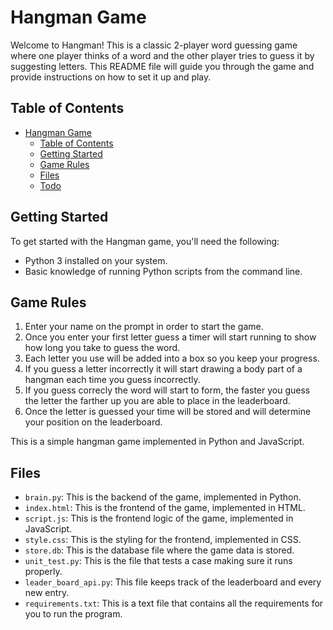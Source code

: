 # Hangman Game

Welcome to Hangman! This is a classic 2-player word guessing game where one player thinks of a word and the other player tries to guess it by suggesting letters. This README file will guide you through the game and provide instructions on how to set it up and play.

## Table of Contents

- [Hangman Game](#hangman-game)
  - [Table of Contents](#table-of-contents)
  - [Getting Started](#getting-started)
  - [Game Rules](#game-rules)
  - [Files](#files)
  - [Todo](#todo)


## Getting Started

To get started with the Hangman game, you'll need the following:

- Python 3 installed on your system.
- Basic knowledge of running Python scripts from the command line.

## Game Rules

1. Enter your name on the prompt in order to start the game.
2. Once you enter your first letter guess a timer will start running to show how long you take to guess the word.
3. Each letter you use will be added into a box so you keep your progress.
4. If you guess a letter incorrectly it will start drawing a body part of a hangman each time you guess incorrectly.
5. If you guess correcly the word will start to form, the faster you guess the letter the farther up you are able to place in the leaderboard.
6. Once the letter is guessed your time will be stored and will determine your position on the leaderboard.

This is a simple hangman game implemented in Python and JavaScript.

## Files

- `brain.py`: This is the backend of the game, implemented in Python.
- `index.html`: This is the frontend of the game, implemented in HTML.
- `script.js`: This is the frontend logic of the game, implemented in JavaScript.
- `style.css`: This is the styling for the frontend, implemented in CSS.
- `store.db`: This is the database file where the game data is stored.
- `unit_test.py`: This is the file that tests a case making sure it runs properly. 
- `leader_board_api.py`: This file keeps track of the leaderboard and every new entry.
- `requirements.txt`: This is a text file that contains all the requirements for you to run the program.
